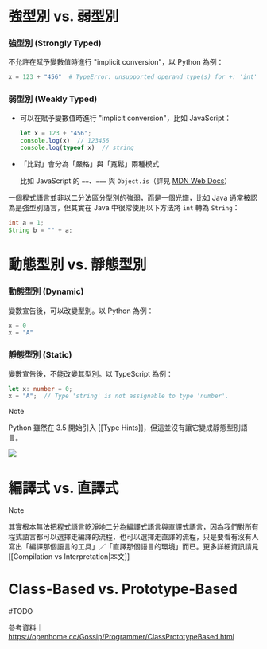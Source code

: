 # 強型別 vs. 弱型別

### 強型別 (Strongly Typed)

不允許在賦予變數值時進行 "implicit conversion"，以 Python 為例：

```Python
x = 123 + "456"  # TypeError: unsupported operand type(s) for +: 'int' and 'str'
```

### 弱型別 (Weakly Typed)

- 可以在賦予變數值時進行 "implicit conversion"，比如 JavaScript：

    ```JavaScript
    let x = 123 + "456";
    console.log(x)  // 123456
    console.log(typeof x)  // string
    ```

- 「比對」會分為「嚴格」與「寬鬆」兩種模式

    比如 JavaScript 的 `==`、`===` 與 `Object.is`（詳見 [MDN Web Docs](https://developer.mozilla.org/zh-TW/docs/Web/JavaScript/Equality_comparisons_and_sameness)）

一個程式語言並非以二分法區分型別的強弱，而是一個光譜，比如 Java 通常被認為是強型別語言，但其實在 Java 中很常使用以下方法將 `int` 轉為 `String`：

```Java
int a = 1;
String b = "" + a;
```

# 動態型別 vs. 靜態型別

### 動態型別 (Dynamic)

變數宣告後，可以改變型別。以 Python 為例：

```Python
x = 0
x = "A"
```

### 靜態型別 (Static)

變數宣告後，不能改變其型別。以 TypeScript 為例：

```TypeScript
let x: number = 0;
x = "A";  // Type 'string' is not assignable to type 'number'.
```

>[!Note]
>Python 雖然在 3.5 開始引入 [[Type Hints]]，但這並沒有讓它變成靜態型別語言。

![](<https://raw.githubusercontent.com/Jamison-Chen/KM-software/master/img/strong-weak-dynamic-static.png>)

# 編譯式 vs. 直譯式

>[!Note]
>其實根本無法把程式語言乾淨地二分為編譯式語言與直譯式語言，因為我們對所有程式語言都可以選擇走編譯的流程，也可以選擇走直譯的流程，只是要看有沒有人寫出「編譯那個語言的工具」／「直譯那個語言的環境」而已。更多詳細資訊請見[[Compilation vs Interpretation|本文]]

# Class-Based vs. Prototype-Based

#TODO

參考資料｜<https://openhome.cc/Gossip/Programmer/ClassPrototypeBased.html>
